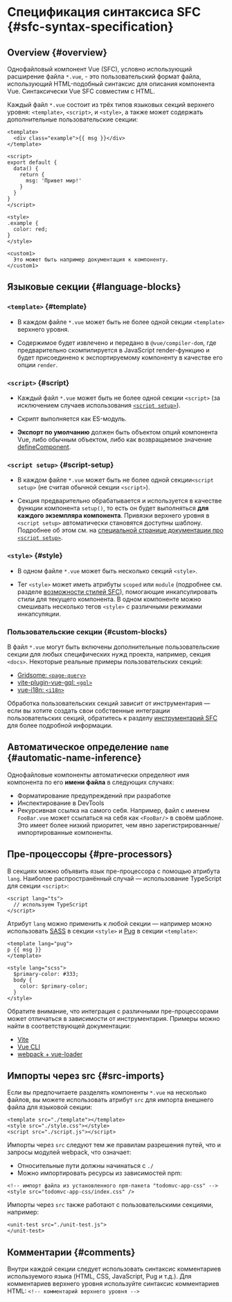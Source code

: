 # Спецификация синтаксиса SFC {#sfc-syntax-specification}

## Overview {#overview}

Однофайловый компонент Vue (SFC), условно использующий расширение файла `*.vue`, - это пользовательский формат файла, использующий HTML-подобный синтаксис для описания компонента Vue. Синтаксически Vue SFC совместим с HTML.

Каждый файл `*.vue` состоит из трёх типов языковых секций верхнего уровня: `<template>`, `<script>`, и `<style>`, а также может содержать дополнительные пользовательские секции:

```vue
<template>
  <div class="example">{{ msg }}</div>
</template>

<script>
export default {
  data() {
    return {
      msg: 'Привет мир!'
    }
  }
}
</script>

<style>
.example {
  color: red;
}
</style>

<custom1>
  Это может быть например документация к компоненту.
</custom1>
```

## Языковые секции {#language-blocks}

### `<template>` {#template}

- В каждом файле `*.vue` может быть не более одной секции `<template>` верхнего уровня.

- Содержимое будет извлечено и передано в `@vue/compiler-dom`, где предварительно скомпилируется в JavaScript render-функцию и будет присоединено к экспортируемому компоненту в качестве его опции `render`.

### `<script>` {#script}

- Каждый файл `*.vue` может быть не более одной секции `<script>` (за исключением случаев использования [`<script setup>`](/api/sfc-script-setup)).

- Скрипт выполняется как ES-модуль.

- **Экспорт по умолчанию** должен быть объектом опций компонента Vue, либо обычным объектом, либо как возвращаемое значение [defineComponent](/api/general#definecomponent).

### `<script setup>` {#script-setup}

- В каждом файле `*.vue` может быть не более одной секции`<script setup>` (не считая обычной секции `<script>`).

- Секция предварительно обрабатывается и используется в качестве функции компонента `setup()`, то есть он будет выполняться **для каждого экземпляра компонента**. Привязки верхнего уровня в `<script setup>` автоматически становятся доступны шаблону. Подробнее об этом см. на [специальной странице документации про `<script setup>`](/api/sfc-script-setup).

### `<style>` {#style}

- В одном файле `*.vue` может быть несколько секций `<style>`.

- Тег `<style>` может иметь атрибуты `scoped` или `module` (подробнее см. разделе [возможности стилей SFC](/api/sfc-css-features)), помогающие инкапсулировать стили для текущего компонента. В одном компоненте можно смешивать несколько тегов `<style>` с различными режимами инкапсуляции.

### Пользовательские секции {#custom-blocks}

В файл `*.vue` могут быть включены дополнительные пользовательские секции для любых специфических нужд проекта, например, секция `<docs>`. Некоторые реальные примеры пользовательских секций:

- [Gridsome: `<page-query>`](https://gridsome.org/docs/querying-data/)
- [vite-plugin-vue-gql: `<gql>`](https://github.com/wheatjs/vite-plugin-vue-gql)
- [vue-i18n: `<i18n>`](https://github.com/intlify/bundle-tools/tree/main/packages/vite-plugin-vue-i18n#i18n-custom-block)

Обработка пользовательских секций зависит от инструментария — если вы хотите создать свои собственные интеграции пользовательских секций, обратитесь к разделу [инструментарий SFC](/guide/scaling-up/tooling#sfc-custom-block-integrations) для более подробной информации.

## Автоматическое определение `name` {#automatic-name-inference}

Однофайловые компоненты автоматически определяют имя компонента по его **имени файла** в следующих случаях:

- Форматирование предупреждений при разработке
- Инспектирование в DevTools
- Рекурсивная ссылка на самого себя. Например, файл с именем `FooBar.vue` может ссылаться на себя как `<FooBar/>` в своём шаблоне. Это имеет более низкий приоритет, чем явно зарегистрированные/импортированные компоненты.

## Пре-процессоры {#pre-processors}

В секциях можно объявить язык пре-процессора с помощью атрибута `lang`. Наиболее распространённый случай — использование TypeScript для секции `<script>`:

```vue-html
<script lang="ts">
  // используем TypeScript
</script>
```

Атрибут `lang` можно применить к любой секции — например можно использовать [SASS](https://sass-lang.com/) в секции `<style>` и [Pug](https://pugjs.org/api/getting-started.html) в секции `<template>`:

```vue-html
<template lang="pug">
p {{ msg }}
</template>

<style lang="scss">
  $primary-color: #333;
  body {
    color: $primary-color;
  }
</style>
```

Обратите внимание, что интеграция с различными пре-процессорами может отличаться в зависимости от инструментария. Примеры можно найти в соответствующей документации:

- [Vite](https://vitejs.dev/guide/features#css-pre-processors)
- [Vue CLI](https://cli.vuejs.org/guide/css#pre-processors)
- [webpack + vue-loader](https://vue-loader.vuejs.org/guide/pre-processors#using-pre-processors)

## Импорты через src {#src-imports}

Если вы предпочитаете разделять компоненты `*.vue` на несколько файлов, вы можете использовать атрибут `src` для импорта внешнего файла для языковой секции:

```vue
<template src="./template"></template>
<style src="./style.css"></style>
<script src="./script.js"></script>
```

Импорты через `src` следуют тем же правилам разрешения путей, что и запросы модулей webpack, что означает:

- Относительные пути должны начинаться с `./`
- Можно импортировать ресурсы из зависимостей npm:

```vue
<!-- импорт файла из установленного npm-пакета "todomvc-app-css" -->
<style src="todomvc-app-css/index.css" />
```

Импорты через `src` также работают с пользовательскими секциями, например:

```vue
<unit-test src="./unit-test.js">
</unit-test>
```

## Комментарии {#comments}

Внутри каждой секции следует использовать синтаксис комментариев используемого языка (HTML, CSS, JavaScript, Pug и т.д.). Для комментариев верхнего уровня используйте синтаксис комментариев HTML: `<!-- комментарий верхнего уровня -->`
